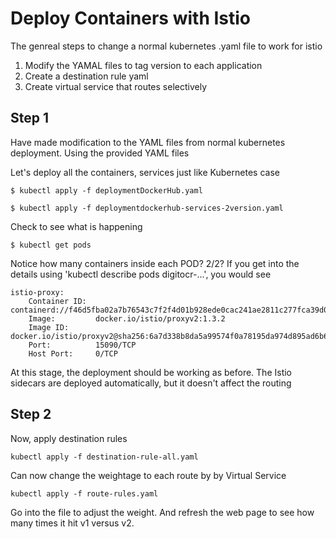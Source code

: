 # Deploy Containers with Istio

The genreal steps to change a normal kubernetes .yaml file to work for istio

1. Modify the YAMAL files to tag version to each application
2. Create a destination rule yaml
3. Create virtual service that routes selectively

## Step 1

Have made modification to the YAML files from normal kubernetes deployment. Using the provided YAML files

Let's deploy all the containers, services just like Kubernetes case

    $ kubectl apply -f deploymentDockerHub.yaml

    $ kubectl apply -f deploymentdockerhub-services-2version.yaml

Check to see what is happening

    $ kubectl get pods

Notice how many containers inside each POD?  2/2?
If you get into the details using 'kubectl describe pods digitocr-...', you would see

    istio-proxy:
        Container ID:  containerd://f46d5fba02a7b76543c7f2f4d01b928ede0cac241ae2811c277fca39d01b80dc
        Image:         docker.io/istio/proxyv2:1.3.2
        Image ID:      docker.io/istio/proxyv2@sha256:6a7d338b8da5a99574f0a78195da974d895ad6b65682660b1717c43e6b7559e6
        Port:          15090/TCP
        Host Port:     0/TCP

At this stage, the deployment should be working as before.  The Istio sidecars are deployed automatically, but it doesn't affect the routing

## Step 2

Now, apply destination rules

    kubectl apply -f destination-rule-all.yaml

Can now change the weightage to each route by by Virtual Service

    kubectl apply -f route-rules.yaml

Go into the file to adjust the weight. And refresh the web page to see how many times it hit v1 versus v2.
